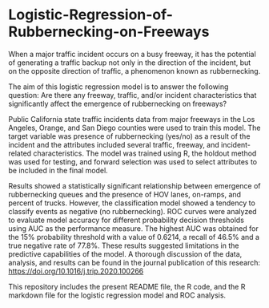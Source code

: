 # Logistic-Regression-of-Rubbernecking-on-Freeways
When a major traffic incident occurs on a busy freeway, it has the potential of generating a traffic backup
not only in the direction of the incident, but on the opposite direction of traffic, a phenomenon known as rubbernecking.

The aim of this logistic regression model is to answer the following question: Are there any freeway, traffic, and/or incident characteristics that significantly affect the emergence of rubbernecking on freeways?

Public California state traffic incidents data from major freeways in the Los Angeles, Orange, and San Diego counties were used to train this model. The target variable was presence of rubbernecking (yes/no) as a result of the incident and the attributes included several traffic, freeway, and incident-related characteristics. The model was trained using R, the holdout method was used for testing, and forward selection was used to select attributes to be included in the final model.

Results showed a statistically significant relationship between emergence of rubbernecking queues and the presence of HOV lanes, on-ramps, and percent of trucks. However, the classification model showed a tendency to classify events as negative (no rubbernecking). ROC curves were analyzed to evaluate model accuracy for different probability decision thresholds using AUC as the performance measure. The highest AUC was obtained for the 15% probability threshold with a value of 0.6214, a recall of 46.5% and a true negative rate of 77.8%. These results suggested limitations in the predictive capabilities of the model. A thorough discussion of the data, analysis, and results can be found in the journal publication of this research:
https://doi.org/10.1016/j.trip.2020.100266

This repository includes the present README file, the R code, and the R markdown file for the logistic regression model and ROC analysis.


